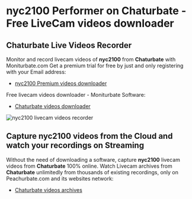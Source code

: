 # nyc2100 Performer on Chaturbate - Free LiveCam videos downloader

## Chaturbate Live Videos Recorder

Monitor and record livecam videos of **nyc2100** from **Chaturbate** with Moniturbate.com
Get a premium trial for free by just and only registering with your Email address:
* [nyc2100 Premium videos downloader](https://moniturbate.com/request-demo-licence-key.html)

Free livecam videos downloader - Moniturbate Software:
* [Chaturbate videos downloader](https://moniturbate.com/moniturbate-download-software.html)

![nyc2100 livecam videos recorder](https://peachurnet.com/templates/moniturbate-software.png)


## Capture nyc2100 videos from the Cloud and watch your recordings on Streaming

Without the need of downloading a software, capture **nyc2100** livecam videos from **Chaturbate** 100% online.
Watch Livecam archives from **Chaturbate** unlimitedly from thousands of existing recordings, only on Peachurbate.com and its websites network:
* [Chaturbate videos archives](https://peachurnet.com/)